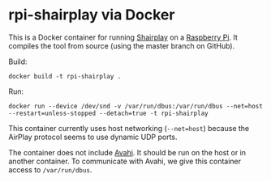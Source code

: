 rpi-shairplay via Docker
========================

This is a Docker container for running [Shairplay][] on a [Raspberry Pi][]. It compiles the tool from source (using the master branch on GitHub).

Build:

    docker build -t rpi-shairplay .

Run:

    docker run --device /dev/snd -v /var/run/dbus:/var/run/dbus --net=host --restart=unless-stopped --detach=true -t rpi-shairplay

This container currently uses host networking (`--net=host`) because the AirPlay protocol seems to use dynamic UDP ports.

The container does not include [Avahi][]. It should be run on the host or in another container. To communicate with Avahi, we give this container access to `/var/run/dbus`.

[Avahi]: http://www.avahi.org/
[Shairplay]: https://github.com/juhovh/shairplay
[Raspberry Pi]: http://raspberrypi.org/
